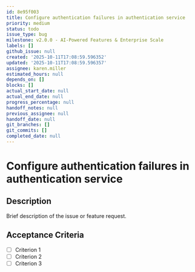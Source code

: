 ```yaml
---
id: 8e95f003
title: Configure authentication failures in authentication service
priority: medium
status: todo
issue_type: bug
milestone: v2.0.0 - AI-Powered Features & Enterprise Scale
labels: []
github_issue: null
created: '2025-10-11T17:08:59.596352'
updated: '2025-10-11T17:08:59.596357'
assignee: karen.miller
estimated_hours: null
depends_on: []
blocks: []
actual_start_date: null
actual_end_date: null
progress_percentage: null
handoff_notes: null
previous_assignee: null
handoff_date: null
git_branches: []
git_commits: []
completed_date: null
---
```


# Configure authentication failures in authentication service

## Description

Brief description of the issue or feature request.

## Acceptance Criteria

- [ ] Criterion 1
- [ ] Criterion 2
- [ ] Criterion 3
